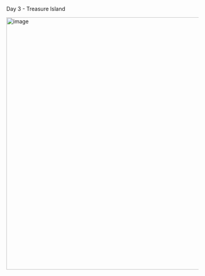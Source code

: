 Day 3 - Treasure Island

<img width="974" height="661" alt="image" src="https://github.com/user-attachments/assets/aa88a5ba-2212-4106-aa58-e02743b59015" />
